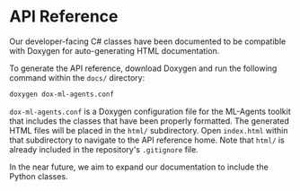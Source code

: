 # API Reference

Our developer-facing C# classes have been documented to be compatible with
Doxygen for auto-generating HTML documentation.

To generate the API reference, download Doxygen
and run the following command within the `docs/` directory:

```sh
doxygen dox-ml-agents.conf
```

`dox-ml-agents.conf` is a Doxygen configuration file for the ML-Agents toolkit
that includes the classes that have been properly formatted. The generated HTML
files will be placed in the `html/` subdirectory. Open `index.html` within that
subdirectory to navigate to the API reference home. Note that `html/` is already
included in the repository's `.gitignore` file.

In the near future, we aim to expand our documentation to include the Python
classes.

